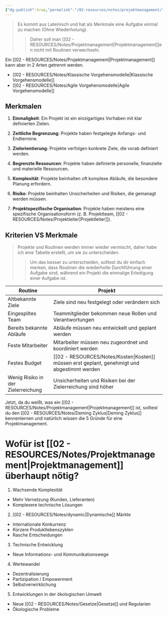 ```yaml
---
{"dg-publish":true,"permalink":"/02-resources/notes/projektmanagement/","tags":["GFN/prüfungsrelevant/AP1","projektmanagement"],"updated":"2025-03-24T21:31:32.000+01:00"}
---
```


>Es kommt aus Lateinisch und hat als Merkmale eine Aufgabe einmal zu machen (Ohne Wiederholung). 
>>Daher soll man [[02 - RESOURCES/Notes/Projektmanagement\|Projektmanagement]]en nicht mit Routinen verwechseln.

Ein [[02 - RESOURCES/Notes/Projektmanagement\|Projektmanagement]] kann aber in 2 Arten getrennt werden.
- [[02 - RESOURCES/Notes/Klassische Vorgehensmodelle\|Klassische Vorgehensmodelle]]
- [[02 - RESOURCES/Notes/Agile Vorgehensmodelle\|Agile Vorgehensmodelle]]

## Merkmalen
1. **Einmaligkeit**: Ein Projekt ist ein einzigartiges Vorhaben mit klar definierten Zielen.
    
2. **Zeitliche Begrenzung**: Projekte haben festgelegte Anfangs- und Endtermine.
    
3. **Zielorientierung**: Projekte verfolgen konkrete Ziele, die vorab definiert werden.
    
4. **Begrenzte Ressourcen**: Projekte haben definierte personelle, finanzielle und materielle Ressourcen.
    
5. **Komplexität**: Projekte beinhalten oft komplexe Abläufe, die besondere Planung erfordern.
    
6. **Risiko**: Projekte beinhalten Unsicherheiten und Risiken, die gemanagt werden müssen.
    
7. **Projektspezifische Organisation**: Projekte haben meistens eine spezifische Organisationsform (z. B. Projektteam, [[02 - RESOURCES/Notes/Projektleiter\|Projektleiter]]).

## Kriterien VS Merkmale

> Projekte und Routinen werden immer wieder vermischt, daher habe ich eine Tabelle erstellt, um sie zu unterscheiden.
>> Um das besser zu unterscheiden, solltest du dir einfach merken, dass Routinen die wiederholte Durchführung einer Aufgabe sind, während ein Projekt die einmalige Erledigung einer Aufgabe ist.

| Routine                            | Projekt                                                      |
| ---------------------------------- | ------------------------------------------------------------ |
| Altbekannte Ziele                  | Ziele sind neu festgelegt oder verändern sich                |
| Eingespiltes Team                  | Teammitglieder bekommen neue Rollen und Verantwortungen      |
| Bereits bekannte Abläufe           | Abläufe müssen neu entwickelt und geplant werden             |
| Feste Mitarbeiter                  | Mitarbeiter müssen neu zugeordnet und koordiniert werden     |
| Festes Budget                      | [[02 - RESOURCES/Notes/Kosten\|Kosten]] müssen erst geplant, genehmigt und abgestimmt werden  |
| Wenig Risiko in der Zielerreichung | Unsicherheiten und Risiken bei der Zielerreichung sind höher |

Jetzt, da du weißt, was ein [[02 - RESOURCES/Notes/Projektmanagement\|Projektmanagement]] ist, solltest du den [[02 - RESOURCES/Notes/Deming Zyklus\|Deming Zyklus]] kennenlernen und natürlich wissen die 5 Gründe für eine Projektmanagement.

# Wofür ist [[02 - RESOURCES/Notes/Projektmanagement\|Projektmanagement]] überhaupt nötig?

1. Wachsende Komplexität
- Mehr Vernetzung (Kunden, Lieferanten)
- Komplexere technische Lösungen

2. [[02 - RESOURCES/Notes/dynamic\|Dynamische]] Märkte
- Internationale Konkurrenz
- Kürzere Produktlebenszyklen
- Rasche Entscheidungen

3. Technische Entwicklung
- Neue Informations- und Kommunikationswege

4. Wertewandel
- Dezentralisierung
- Partizipation / Empowerment
- Selbstverwirklichung

5. Entwicklungen in der ökologischen Umwelt
- Neue [[02 - RESOURCES/Notes/Gesetze\|Gesetze]] und Regularien
- Ökologische Probleme